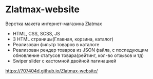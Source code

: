 # Zlatmax-website
Верстка макета интернет-магазина Zlatmax 

 - HTML, CSS, SCSS, JS
 - 3 HTML страницы(Главная, корзина, каталог)
 - Реализован фильтр товаров в каталоге 
 - Реализован рендер товаров из JSON файла, с последующим обновление статусов товара(рейтинг, кол-во отзывов и тд)
 - Swiper slider с кастомной двойной пагинацией

https://707404d.github.io/Zlatmax-website/

